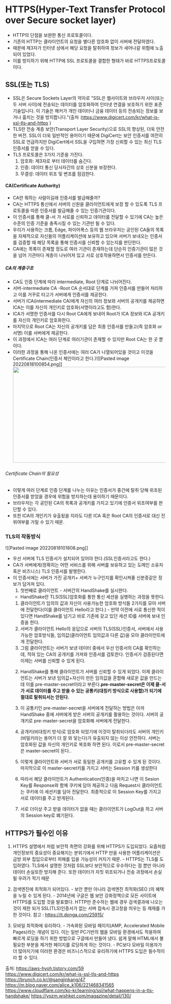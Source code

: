 # HTTPS(Hyper-Text Transfer Protocol over Secure socket layer)
  - HTTP의 단점을 보완한 통신 프로토콜이다.
  - 기존의 HTTP는 클라이언트의 요청을 별다른 암호화 없이 서버에 전달하였다.
  - 때문에 제3자가 인터넷 상에서 해당 요청을 탈취하여 정보가 새어나갈 위험에 노출되어 있었다.
  - 이를 방지하기 위해 HTTP에 SSL 프로토콜을 결합한 형태가 바로 HTTPS프로토콜이다.

## SSL(또는 TLS)
  - SSL은 Secure Sockets Layer의 약자로 "SSL은 웹사이트와 브라우저 사이(또는 두 서버 사이)에 전송되는 데이터를 암호화하여 인터넷 연결을 보호하기 위한 표준 기술입니다. 이 기술은 해커가 개인 데이터나 금융 데이터 등의 전송되는 정보를 보거나 훔치는 것을 방지합니다."(출처 :https://www.digicert.com/kr/what-is-ssl-tls-and-https )
  - TLS란 전송 계층 보안(Transport Layer Security)으로 SSL의 향상된, 더욱 안전한 버전. SSL이 더욱 일반적인 용어이기 때문에 DigiCert는 보안 인증서를 여전히 SSL로 언급하지만 DigiCert에서 SSL을 구입하면 가장 신뢰할 수 있는 최신 TLS 인증서를 얻을 수 있다.
  - TLS 프로토콜은 3가지 기준을 가진다.
    1. 암호화: 제3자로 부터 데이터를 숨긴다.
    2. 인증: 데이터 통신 당사자간의 상호 신분을 보장한다.
    3. 무결성: 데이터 위조 및 변조를 점검한다.

#### CA(Certificate Authority)
  - CA란 뭐하는 사람이길래 인증서를 발급해줄까?
  - CA는 HTTPS 통신에서 서버의 신원을 클라이언트에게 보장 할 수 있도록 TLS 프로토콜을 따른 인증서를 발급해줄 수 있는 인증기관이다.  
  - 이 인증서를 통해 클-서 가 서로를 신뢰하고 데이터를 전달할 수 있기에 CA는 높은 수준의 인증 기준을 충족시킬 수 있는 기관만 될 수 있다.
  - 우리가 사용하는 크롬, Edge, 파이어폭스 등의 웹 브라우저는 공인된 CA들의 목록을 자체적으로 자신들의 어플리케이션에 보유하고 있으며 서버가 보내오는 인증서를 검증할 때 해당 목록을 통해 인증서를 신뢰할 수 있는지를 판단한다.
  - CA에는 목록이 존재할 정도로 여러 기관이 존재하는데 단순히 인증기관이 많은 것을 넘어 기관마다 계층이 나뉘어져 있고 서로 상호작용하면서 인증서를 만든다.

##### CA의 계층구조
  - CA도 인증 단계에 따라 intermediate, Root 단계로 나뉘어진다.
  - 서버-intermediate CA -Root CA 순서대로 단계를 거져 인증서를 만들어 처리하고 이를 거꾸로 타고가 서버에게 인증서를 제공한다.
   - 서버가 ICA(intermediate CA)에게 자신의 여러 정보와 서버의 공개키를 제공하면 ICA는 이를 자신의 개인키로 암호화(서명이라고도 함)한다.
   - ICA가 서명한 인증서를 다시 Root CA에게 보내어 Root가 ICA 정보와 ICA 공개키를 자신의 개인키로 암호화한다.
   - 마지막으로 Root CA는 자신의 공개키를 담은 최종 인증서를 만들고(즉 암호화 or 서명) 이를 서버에게 제공한다.
   - 이 과정에서 ICA는 여러 단계로 여러기관이 존재할 수 있지만 Root CA는 한 곳 뿐이다.
   - 이러한 과정을 통해 나온 인증서에는 여러 CA가 나열되어있을 것이고 이것을 Certificate Chain(인증서 체인이라고 한다.)![[Pasted image 20220818100854.png]]
    <img src="../images/인증서체인.png" width="600" height="300"></img><br/>
###### Certificate Chain의 필요성
  - 이렇게 여러 단계로 인증 단계를 나누는 이유는 인증서가 중간에 탈취 당해 위조된 인증서를 받았을 경우에 위험을 방지하는데 용이하기 때문이다.
  - 브라우저는 각 공인된 CA의 목록과 공개키를 가지고 있기에 인증서 위조여부를 판단할 수 있다.
  - 또한 ICA의 개인키가 유출됬을 지라도 다른 ICA 혹은 Root CA의 인증서로 대신 진위여부를 가릴 수 있기 때문.

### TLS의 작동방식

![[Pasted image 20220818101808.png]]
  - 우선 서버에 TLS 인증서가 설치되어 있어야 한다.(SSL인증서라고도 한다.)
  - CA가 서버에게(정확히는 어떤 서비스를 위해 서버를 보유하고 있는 도메인 소유자 혹은 비즈니스) TLS 인증서를 발행한다.
  - 이 인증서에는 서버가 가진 공개키+ 서버가 누구인지를 확인시켜줄 신분증같은 정보가 담겨져 있다.
    1. 첫번째로 클라이언트 - 서버간의 HandShake를 실시한다.
      - HandShake란 TLS(SSL)암호화를 통한 통신 세션을 실행하는 과정을 뜻한다.
      1) 클라이언트가 임의의 값과 자신이 사용가능한 암호화 방식들 2가지를 모아 서버에 전달한다(이를 클라이언트 Hello라고 한다.)
        - 만약 이전에 서로 통신한 적이 있다면 HandShake를 넘기고 바로 기존에 갖고 있던 세션 ID를 서버에 보내 인증을 한다.
      2) 서버가 클라이언트 Hello의 응답으로 서버의 TLS(SSL)인증서, 서버에서 사용가능한 암호방식들, 임의값(클라이언트 임의값과 다른 값)을 모아 클라이언트에게 전달한다.
      3) 그럼 클라이언트는 서버가 보낸 데이터 중에서 우선 인증서의 CA를 확인하는데, 적혀 있는 CA의 공개키를 가져와 인증서를 검토한다. 인증서가 검증된다면 이제는 서버를 신뢰할 수 있게 된다.
    2. HandShake를 통해 클라이언트가 서버를 신뢰할 수 있게 되었다. 이제 클라이언트는 서버가 보낸 임의값+자신이 만든 임의값을 혼합해 새로운 값을 만드는데 이를 pre-master-secret이라고 부른다.**pre-master-secret은 이제 클-서가 서로 데이터를 주고 받을 수 있는 공통키(대칭키 방식으로 사용할)가 되기에 절대로 탈취되서는 안된다.**
    3. 이 공통키인 pre-master-secret을 서버에게 전달하는 방법은 아까 HandShake 중에 서버에게 받은 서버의 공개키를 활용하는 것이다. 서버의 공개키로 pre-master-secret을 암호화해 서버에게 전달한다.

    4. 공개키(비대칭키 방식)로 암호화 되었기에 이것이 탈취되더라도 서버의 개인키(비밀키라는 용어가 더 잘 와 닿는다)가 유출되지 않는 이상 안전하다. 서버는 암호화된 값을 자신의 개인키로 복호화 하면 된다. 이로서 pre-master-secret은 master-secret이 된다..

    5. 이렇게 클라이언트와 서버가 서로 동일한 공개키를 고유할 수 있게 된 것이다. 마지막으로 이 master-secret키를 가지고 서버는 Session 키를 생성한다
    6. 따라서 해당 클라이언트가 Authentication(인증)을 마치고 나면 이 Sesion Key를 Response와 함께 쿠키에 담아 제공하고 다음 Request시 클라이언트는 쿠키에 이 세션키를 담아 전달한다. 최종적으로 이 Session Key를 가지고 서로 데이터를 주고 받게된다.
    7. 서로 더이상 주고 받을 데이터가 없을 때는 클라이언트가 LogOut을 하고 서버의 Session key로 폐기된다.


## HTTPS가 필수인 이유

  1. HTTPS 설명에서 처럼 보안적 측면의 강화를 위해 HTTPS가 도입되었다. 요즘처럼 개인정보의 중요성이 중요해지는 분위기에서 HTTP 만을 사용한 어플리케이션은 금방 외부 칩입으로부터 피해를 입을 가능성이 커지기 때문.
    - HTTPS는 TLS를 도입하였다. TLS에서 설명한 것처럼 SSL보다 보안적으로 우수하다는 점 뿐만 아니라 데이터 손실또한 방지해 준다. 또한 데이터가 자칫 위조되거나 전송 과정에서 손실될 우려가 적기 때문

  2. 검색엔진에 최적화가 되어있다.
    - 보안 뿐만 아니라 검색엔진 최적화(SEO )의 혜택을 누릴 수 있게 된다.
    - 2014년에 구글은 웹 보안 강화정책으로 모든 사이트에 HTTPS를 도입할 것을 발표했다. HTTP만 준수하는 웹에 경우 검색결과에 나오는 것이 제한 되거 SSL(TLS)인증서가 없는 서버 접속시 경고창을 띄우는 등 제재를 가한 것이다.
    참고 : https://it.donga.com/25915/

  3. 모바일 최적화에 유리하다.
    - 가속화된 모바일 페이지(AMP, Accelerated Mobile Pages)라는 개념이 있다. 이는 일반 PC기반의 웹을 모바일 환경에서도 적용하여 빠르게 로딩을 하기 위한 방법으로 구글에서 만들어 냈다. 쉽게 말해 HTML에서 불필요한 부분을 제거한 페이지를 로딩하게 하는 것이다.
    - PC보다 모바일 이용자가 더 많아지기에 이러한 환경은 비즈니스적으로 유리하기에 HTTPS 도입은 필수적이라 할 수 있다.




  출처: https://aws-hyoh.tistory.com/59  
  https://www.digicert.com/kr/what-is-ssl-tls-and-https  
  https://brunch.co.kr/@sangjinkang/47
  https://m.blog.naver.com/alice_k106/221468341565
  https://www.cloudflare.com/ko-kr/learning/ssl/what-happens-in-a-tls-handshake/
  https://yozm.wishket.com/magazine/detail/130/
